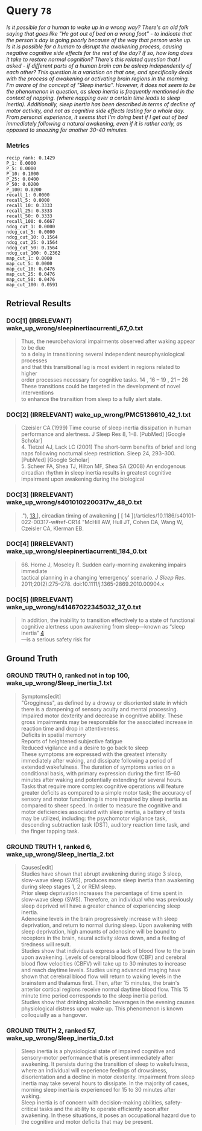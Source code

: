 # Query `78`

*Is it possible for a human to wake up in a wrong way?
There's an old folk saying that goes like "He got out of bed on a wrong foot" - to indicate that the person's day is going poorly because of the way that person woke up.
Is it is possible for a human to disrupt the awakening process, causing negative cognitive side effects for the rest of the day? If so, how long does it take to restore normal cognition?
There's this related question that I asked - if different parts of a human brain can be asleep independently of each other? This question is a variation on that one, and specifically deals with the process of awakening or activating brain regions in the morning.
I'm aware of the concept of "Sleep inertia". However, it does not seem to be the phenomenon in question, as sleep inertia is frequently mentioned in the context of napping. (where napping over a certain time leads to sleep inertia). Additionally, sleep inertia has been described in terms of decline of motor activity, and not as cognitive side effects lasting for a whole day.
From personal experience, it seems that I'm doing best if I get out of bed immediately following a natural awakening, even if it is rather early, as opposed to snoozing for another 30-40 minutes.*

### Metrics

```
recip_rank: 0.1429
P_1: 0.0000
P_5: 0.0000
P_10: 0.1000
P_25: 0.0400
P_50: 0.0200
P_100: 0.0200
recall_1: 0.0000
recall_5: 0.0000
recall_10: 0.3333
recall_25: 0.3333
recall_50: 0.3333
recall_100: 0.6667
ndcg_cut_1: 0.0000
ndcg_cut_5: 0.0000
ndcg_cut_10: 0.1564
ndcg_cut_25: 0.1564
ndcg_cut_50: 0.1564
ndcg_cut_100: 0.2362
map_cut_1: 0.0000
map_cut_5: 0.0000
map_cut_10: 0.0476
map_cut_25: 0.0476
map_cut_50: 0.0476
map_cut_100: 0.0591
```

## Retrieval Results

### DOC[1] (IRRELEVANT) wake_up_wrong/sleepinertiacurrenti_67_0.txt
> Thus, the neurobehavioral impairments observed after waking appear to be due<br>to a delay in transitioning several independent neurophysiological processes<br>and that this transitional lag is most evident in regions related to higher<br>order processes necessary for cognitive tasks.  14 ,  16  –  19 ,  21  –  26<br>These transitions could be targeted in the development of novel interventions<br>to enhance the transition from sleep to a fully alert state.

### DOC[2] (IRRELEVANT) wake_up_wrong/PMC5136610_42_1.txt
> Czeisler CA (1999) Time course of sleep inertia dissipation in human performance and alertness. J Sleep Res 8, 1–8. [PubMed] [Google Scholar]<br>4. Tietzel AJ, Lack LC (2001) The short-term benefits of brief and long naps following nocturnal sleep restriction. Sleep 24, 293–300. [PubMed] [Google Scholar]<br>5. Scheer FA, Shea TJ, Hilton MF, Shea SA (2008) An endogenous circadian rhythm in sleep inertia results in greatest cognitive impairment upon awakening during the biological

### DOC[3] (IRRELEVANT) wake_up_wrong/s4010102200317w_48_0.txt
> ."), [ 13 ](/articles/10.1186/s40101-022-00317-w#ref-CR13 "Cavallero C, Versace F. Stage at awakening, sleep inertia and performance. Sleep Res Online. 2003;3:89–97.") ], circadian timing of awakening [ [ 14 ](/articles/10.1186/s40101-022-00317-w#ref-CR14 "McHill AW, Hull JT, Cohen DA, Wang W, Czeisler CA, Klerman EB.

### DOC[4] (IRRELEVANT) wake_up_wrong/sleepinertiacurrenti_184_0.txt
> 66\.  Horne J, Moseley R. Sudden early-morning awakening impairs immediate<br>tactical planning in a changing ‘emergency’ scenario. _J Sleep Res_.<br>2011;20(2):275–278. doi:10.1111/j.1365-2869.2010.00904.x

### DOC[5] (IRRELEVANT) wake_up_wrong/s41467022345032_37_0.txt
> In addition, the inability to transition effectively to a state of functional<br>cognitive alertness upon awakening from sleep—known as “sleep inertia”  [ 4<br>](/articles/s41467-022-34503-2#ref-CR4 "Vallat, R., Meunier, D., Nicolas, A. &<br>Ruby, P. Hard to wake up? The cerebral correlates of sleep inertia assessed<br>using combined behavioral, EEG and fMRI measures. Neuroimage 184, 266–278<br>\(2019\).") —is a serious safety risk for


## Ground Truth

### GROUND TRUTH 0, ranked not in top 100, wake_up_wrong/Sleep_inertia_1.txt
> Symptoms[edit]<br>"Grogginess", as defined by a drowsy or disoriented state in which there is a dampening of sensory acuity and mental processing.<br>Impaired motor dexterity and decrease in cognitive ability. These gross impairments may be responsible for the associated increase in reaction time and drop in attentiveness.<br>Deficits in spatial memory<br>Reports of heightened subjective fatigue<br>Reduced vigilance and a desire to go back to sleep<br>These symptoms are expressed with the greatest intensity immediately after waking, and dissipate following a period of extended wakefulness. The duration of symptoms varies on a conditional basis, with primary expression during the first 15–60 minutes after waking and potentially extending for several hours.  Tasks that require more complex cognitive operations will feature greater deficits as compared to a simple motor task; the accuracy of sensory and motor functioning is more impaired by sleep inertia as compared to sheer speed.  In order to measure the cognitive and motor deficiencies associated with sleep inertia, a battery of tests may be utilized, including: the psychomotor vigilance task, descending subtraction task (DST), auditory reaction time task, and the finger tapping task.

### GROUND TRUTH 1, ranked 6, wake_up_wrong/Sleep_inertia_2.txt
> Causes[edit]<br>Studies have shown that abrupt awakening during stage 3 sleep, slow-wave sleep (SWS), produces more sleep inertia than awakening during sleep stages 1, 2 or REM sleep.<br>Prior sleep deprivation increases the percentage of time spent in slow-wave sleep (SWS). Therefore, an individual who was previously sleep deprived will have a greater chance of experiencing sleep inertia.<br>Adenosine levels in the brain progressively increase with sleep deprivation, and return to normal during sleep.  Upon awakening with sleep deprivation, high amounts of adenosine will be bound to receptors in the brain, neural activity slows down, and a feeling of tiredness will result.<br>Studies show that individuals express a lack of blood flow to the brain upon awakening. Levels of cerebral blood flow (CBF) and cerebral blood flow velocities (CBFV) will take up to 30 minutes to increase and reach daytime levels.  Studies using advanced imaging have shown that cerebral blood flow will return to waking levels in the brainstem and thalamus first. Then, after 15 minutes, the brain's anterior cortical regions receive normal daytime blood flow. This 15 minute time period corresponds to the sleep inertia period.<br>Studies show that drinking alcoholic beverages in the evening causes physiological distress upon wake up. This phenomenon is known colloquially as a hangover.

### GROUND TRUTH 2, ranked 57, wake_up_wrong/Sleep_inertia_0.txt
> Sleep inertia is a physiological state of impaired cognitive and sensory-motor performance that is present immediately after awakening. It persists during the transition of sleep to wakefulness, where an individual will experience feelings of drowsiness, disorientation and a decline in motor dexterity. Impairment from sleep inertia may take several hours to dissipate. In the majority of cases, morning sleep inertia is experienced for 15 to 30 minutes after waking.<br>Sleep inertia is of concern with decision-making abilities, safety-critical tasks and the ability to operate efficiently soon after awakening. In these situations, it poses an occupational hazard due to the cognitive and motor deficits that may be present.
